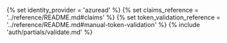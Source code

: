 {% set identity_provider = 'azuread' %}
{% set claims_reference = '../reference/README.md#claims' %}
{% set token_validation_reference = '../reference/README.md#manual-token-validation' %}
{% include 'auth/partials/validate.md' %}
